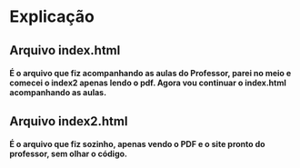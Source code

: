 # Explicação
## Arquivo index.html
#### É o arquivo que fiz acompanhando as aulas do Professor, parei no meio e comecei o index2 apenas lendo o pdf. Agora vou continuar o index.html acompanhando as aulas.
## Arquivo index2.html
#### É o arquivo que fiz sozinho, apenas vendo o PDF e o site pronto do professor, sem olhar o código.